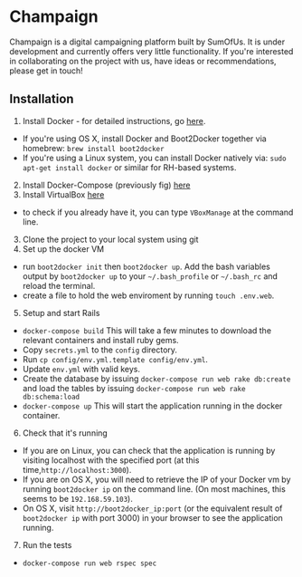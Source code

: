 # Champaign

Champaign is a digital campaigning platform built by SumOfUs. It is under development and currently offers very little functionality. If you're interested in collaborating on the project with us, have ideas or recommendations, please get in touch! 

## Installation

1. Install Docker - for detailed instructions, go [here](https://docs.docker.com/installation/).
  * If you're using OS X, install Docker and Boot2Docker together via homebrew: `brew install boot2docker`
  * If you're using a Linux system, you can install Docker natively via: `sudo apt-get install docker` or
  similar for RH-based systems.
2. Install Docker-Compose (previously fig) [here](http://docs.docker.com/compose/install/)
3. Install VirtualBox [here](https://www.virtualbox.org/wiki/Downloads)
  * to check if you already have it, you can type `VBoxManage` at the command line.
3. Clone the project to your local system using git
4. Set up the docker VM
  * run `boot2docker init` then `boot2docker up`. Add the bash variables output by `boot2docker up` to your `~/.bash_profile` or `~/.bash_rc` and reload the terminal.
  * create a file to hold the web enviroment by running `touch .env.web`.
5. Setup and start Rails
  * `docker-compose build` This will take a few minutes to download the relevant containers and install
  ruby gems.
  * Copy `secrets.yml` to the `config` directory.
  * Run `cp config/env.yml.template config/env.yml`.
  * Update `env.yml` with valid keys.
  * Create the database by issuing `docker-compose run web rake db:create` and load the tables by issuing `docker-compose run web rake db:schema:load`
  * `docker-compose up` This will start the application running in the docker container.
6. Check that it's running
  * If you are on Linux, you can check that the application is running by visiting localhost with the specified port (at this time,`http://localhost:3000`).
  * If you are on OS X, you will need to retrieve the IP of your Docker vm by running `boot2docker ip`
  on the command line. (On most machines, this seems to be `192.168.59.103`).
  * On OS X, visit `http://boot2docker_ip:port` (or the equivalent result of `boot2docker ip` with port 3000) in your browser to see the application running.
7. Run the tests
  * `docker-compose run web rspec spec`
